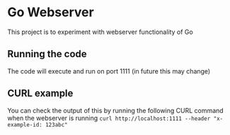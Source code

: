 # Go Webserver
This project is to experiment with webserver functionality of Go

## Running the code
The code will execute and run on port 1111 (in future this may change)

## CURL example
You can check the output of this by running the following CURL command when the webserver is running
`curl http://localhost:1111 --header "x-example-id: 123abc"`
